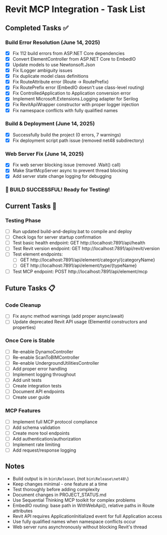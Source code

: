 # Revit MCP Integration - Task List

## Completed Tasks ✅

### Build Error Resolution (June 14, 2025)
- [x] Fix 112 build errors from ASP.NET Core dependencies
- [x] Convert ElementController from ASP.NET Core to EmbedIO
- [x] Update models to use Newtonsoft.Json
- [x] Fix ILogger ambiguity issues
- [x] Fix duplicate model class definitions
- [x] Fix RouteAttribute error (Route → RoutePrefix)
- [x] Fix RoutePrefix error (EmbedIO doesn't use class-level routing)
- [x] Fix ControlledApplication to Application conversion error
- [x] Implement Microsoft.Extensions.Logging adapter for Serilog
- [x] Fix RevitApiWrapper constructor with proper logger injection
- [x] Fix namespace conflicts with fully qualified names

### Build & Deployment (June 14, 2025)
- [x] Successfully build the project (0 errors, 7 warnings)
- [x] Fix deployment script path issue (removed net48 subdirectory)

### Web Server Fix (June 14, 2025)
- [x] Fix web server blocking issue (removed .Wait() call)
- [x] Make StartMcpServer async to prevent thread blocking
- [x] Add server state change logging for debugging

### 🎉 BUILD SUCCESSFUL! Ready for Testing!

## Current Tasks 🚧

### Testing Phase
- [ ] Run updated build-and-deploy.bat to compile and deploy
- [ ] Check logs for server startup confirmation
- [ ] Test basic health endpoint: GET http://localhost:7891/api/health
- [ ] Test Revit version endpoint: GET http://localhost:7891/api/revit/version
- [ ] Test element endpoints:
  - [ ] GET http://localhost:7891/api/element/category/{categoryName}
  - [ ] GET http://localhost:7891/api/element/type/{typeName}
- [ ] Test MCP endpoint: POST http://localhost:7891/api/element/mcp

## Future Tasks 📋

### Code Cleanup
- [ ] Fix async method warnings (add proper async/await)
- [ ] Update deprecated Revit API usage (ElementId constructors and properties)

### Once Core is Stable
- [ ] Re-enable DynamoController
- [ ] Re-enable ScanToBIMController
- [ ] Re-enable UndergroundUtilitiesController
- [ ] Add proper error handling
- [ ] Implement logging throughout
- [ ] Add unit tests
- [ ] Create integration tests
- [ ] Document API endpoints
- [ ] Create user guide

### MCP Features
- [ ] Implement full MCP protocol compliance
- [ ] Add schema validation
- [ ] Create more tool endpoints
- [ ] Add authentication/authorization
- [ ] Implement rate limiting
- [ ] Add request/response logging

## Notes
- Build output is in `bin\Release\` (not `bin\Release\net48\`)
- Keep changes minimal - one feature at a time
- Test thoroughly before adding complexity
- Document changes in PROJECT_STATUS.md
- Use Sequential Thinking MCP toolkit for complex problems
- EmbedIO routing: base path in WithWebApi(), relative paths in Route attributes
- Revit API requires ApplicationInitialized event for full Application access
- Use fully qualified names when namespace conflicts occur
- Web server runs asynchronously without blocking Revit's thread
